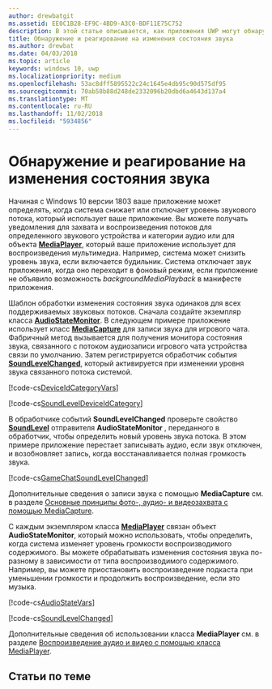 ```yaml
---
author: drewbatgit
ms.assetid: EE0C1B28-EF9C-4BD9-A3C0-BDF11E75C752
description: В этой статье описывается, как приложения UWP могут обнаруживать изменения уровней аудиопотока, инициированные системой, и реагировать на них
title: Обнаружение и реагирование на изменения состояния звука
ms.author: drewbat
ms.date: 04/03/2018
ms.topic: article
keywords: windows 10, uwp
ms.localizationpriority: medium
ms.openlocfilehash: 53ac8dff5895522c24c1645e4db95c90d575df95
ms.sourcegitcommit: 70ab58b88d248de2332096b20dbd6a4643d137a4
ms.translationtype: MT
ms.contentlocale: ru-RU
ms.lasthandoff: 11/02/2018
ms.locfileid: "5934856"
---
```

# <a name="detect-and-respond-to-audio-state-changes"></a>Обнаружение и реагирование на изменения состояния звука
Начиная с Windows 10 версии 1803 ваше приложение может определять, когда система снижает или отключает уровень звукового потока, который использует ваше приложение. Вы можете получать уведомления для захвата и воспроизведения потоков для определенного звукового устройства и категории аудио или для объекта [**MediaPlayer**](https://docs.microsoft.com/en-us/uwp/api/Windows.Media.Playback.MediaPlayer), который ваше приложение использует для воспроизведения мультимедиа. Например, система может снизить уровень звука, если включается будильник. Система отключает звук приложения, когда оно переходит в фоновый режим, если приложение не объявило возможность *backgroundMediaPlayback* в манифесте приложения. 

Шаблон обработки изменения состояния звука одинаков для всех поддерживаемых звуковых потоков. Сначала создайте экземпляр класса [**AudioStateMonitor**](https://docs.microsoft.comuwp/api/windows.media.audio.audiostatemonitor). В следующем примере приложение использует класс [**MediaCapture**](https://msdn.microsoft.com/library/windows/apps/Windows.Media.Capture.MediaCapture) для записи звука для игрового чата. Фабричный метод вызывается для получения монитора состояния звука, связанного с потоком аудиозаписи игрового чата устройства связи по умолчанию.  Затем регистрируется обработчик события [**SoundLevelChanged**](https://docs.microsoft.com/uwp/api/windows.media.audio.audiostatemonitor.soundlevelchanged), который активируется при изменении уровня звука связанного потока системой.

[!code-cs[DeviceIdCategoryVars](./code/SimpleCameraPreview_Win10/cs/MainPage.xaml.cs#SnippetDeviceIdCategoryVars)]

[!code-cs[SoundLevelDeviceIdCategory](./code/SimpleCameraPreview_Win10/cs/MainPage.xaml.cs#SnippetSoundLevelDeviceIdCategory)]

В обработчике событий **SoundLevelChanged** проверьте свойство [**SoundLevel**](https://docs.microsoft.com/uwp/api/windows.media.audio.audiostatemonitor.soundlevel) отправителя **AudioStateMonitor** , переданного в обработчик, чтобы определить новый уровень звука потока. В этом примере приложение перестает записывать аудио, если звук отключен, и возобновляет запись, когда восстанавливается полная громкость звука.

[!code-cs[GameChatSoundLevelChanged](./code/SimpleCameraPreview_Win10/cs/MainPage.xaml.cs#SnippetGameChatSoundLevelChanged)]

Дополнительные сведения о записи звука с помощью **MediaCapture** см. в разделе [Основные принципы фото-, аудио- и видеозахвата с помощью MediaCapture](basic-photo-video-and-audio-capture-with-MediaCapture.md).

С каждым экземпляром класса [**MediaPlayer**](https://msdn.microsoft.com/library/windows/apps/Windows.Media.Playback.MediaPlayer) связан объект **AudioStateMonitor**, который можно использовать, чтобы определить, когда система изменяет уровень громкости воспроизводимого содержимого. Вы можете обрабатывать изменения состояния звука по-разному в зависимости от типа воспроизводимого содержимого. Например, вы можете приостановить воспроизведение подкаста при уменьшении громкости и продолжить воспроизведение, если это музыка. 

[!code-cs[AudioStateVars](./code/MediaPlayer_RS1/cs/MainPage.xaml.cs#SnippetAudioStateVars)]

[!code-cs[SoundLevelChanged](./code/MediaPlayer_RS1/cs/MainPage.xaml.cs#SnippetSoundLevelChanged)]

Дополнительные сведения об использовании класса **MediaPlayer** см. в разделе [Воспроизведение аудио и видео с помощью класса MediaPlayer](play-audio-and-video-with-mediaplayer.md). 

## <a name="related-topics"></a>Статьи по теме